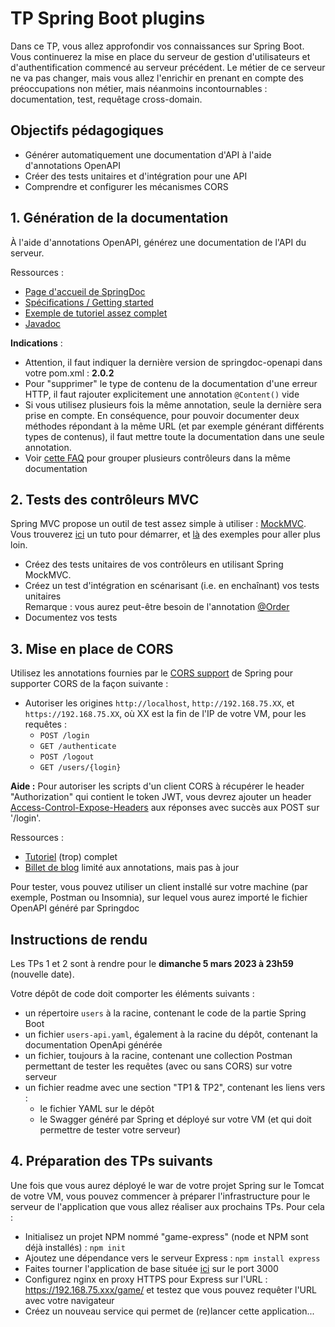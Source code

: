 # TP Spring Boot plugins

Dans ce TP, vous allez approfondir vos connaissances sur Spring Boot. Vous continuerez la mise en place du serveur de gestion d'utilisateurs et d'authentification commencé au serveur précédent. Le métier de ce serveur ne va pas changer, mais vous allez l'enrichir en prenant en compte des préoccupations non métier, mais néanmoins incontournables : documentation, test, requêtage cross-domain.

## Objectifs pédagogiques

- Générer automatiquement une documentation d'API à l'aide d'annotations OpenAPI
- Créer des tests unitaires et d'intégration pour une API
- Comprendre et configurer les mécanismes CORS

## 1. Génération de la documentation

&Agrave; l'aide d'annotations OpenAPI, générez une documentation de l'API du serveur.

Ressources :
- [Page d'accueil de SpringDoc](https://springdoc.org/v2/)
- [Spécifications / Getting started](https://github.com/springdoc/springdoc-openapi)
- [Exemple de tutoriel assez complet](https://github.com/swagger-api/swagger-core/wiki/Swagger-2.X---Annotations)
- [Javadoc](http://docs.swagger.io/swagger-core/v2.1.1/apidocs/)

**Indications** :
- Attention, il faut indiquer la dernière version de springdoc-openapi dans votre pom.xml : **2.0.2**
- Pour "supprimer" le type de contenu de la documentation d'une erreur HTTP, il faut rajouter explicitement une annotation `@Content()` vide
- Si vous utilisez plusieurs fois la même annotation, seule la dernière sera prise en compte. En conséquence, pour pouvoir documenter deux méthodes répondant à la même URL (et par exemple générant différents types de contenus), il faut mettre toute la documentation dans une seule annotation.
- Voir [cette FAQ](https://springdoc.org/#can-i-customize-openapi-object-programmatically) pour grouper plusieurs contrôleurs dans la même documentation

## 2. Tests des contrôleurs MVC

Spring MVC propose un outil de test assez simple à utiliser : [MockMVC](https://docs.spring.io/spring-framework/docs/current/reference/html/testing.html#spring-mvc-test-framework). Vous trouverez [ici](https://spring.io/guides/gs/testing-web/) un tuto pour démarrer, et [là](https://www.baeldung.com/integration-testing-in-spring) des exemples pour aller plus loin.

- Créez des tests unitaires de vos contrôleurs en utilisant Spring MockMVC.
- Créez un test d'intégration en scénarisant (i.e. en enchaînant) vos tests unitaires<br>
Remarque : vous aurez peut-être besoin de l'annotation [@Order](https://junit.org/junit5/docs/5.4.0-RC1/api/org/junit/jupiter/api/Order.html)
- Documentez vos tests

## 3. Mise en place de CORS

Utilisez les annotations fournies par le [CORS support](https://jira.spring.io/browse/SPR-9278?redirect=false) de Spring pour supporter CORS de la façon suivante :
- Autoriser les origines `http://localhost`, `http://192.168.75.XX`, et `https://192.168.75.XX`, où XX est la fin de l'IP de votre VM, pour les requêtes :
  - `POST /login`
  - `GET /authenticate`
  - `POST /logout`
  - `GET /users/{login}`

**Aide :** Pour autoriser les scripts d'un client CORS à récupérer le header "Authorization" qui contient le token JWT, vous devrez ajouter un header [Access-Control-Expose-Headers](https://developer.mozilla.org/en-US/docs/Web/HTTP/Headers/Access-Control-Expose-Headers) aux réponses avec succès aux POST sur '/login'.

Ressources :
- [Tutoriel](https://spring.io/guides/gs/rest-service-cors/) (trop) complet
- [Billet de blog](https://spring.io/blog/2015/06/08/cors-support-in-spring-framework) limité aux annotations, mais pas à jour

Pour tester, vous pouvez utiliser un client installé sur votre machine (par exemple, Postman ou Insomnia), sur lequel vous aurez importé le fichier OpenAPI généré par Springdoc

<!-- [cette page](test-cors.html), que vous pouvez placer sur un serveur installé sur le port 80 de votre machine -->

## Instructions de rendu

Les TPs 1 et 2 sont à rendre pour le **dimanche 5 mars 2023 à 23h59** (nouvelle date).

Votre dépôt de code doit comporter les éléments suivants :
- un répertoire `users` à la racine, contenant le code de la partie Spring Boot
- un fichier `users-api.yaml`, également à la racine du dépôt, contenant la documentation OpenApi générée
- un fichier, toujours à la racine, contenant une collection Postman permettant de tester les requêtes (avec ou sans CORS) sur votre serveur
- un fichier readme avec une section "TP1 & TP2", contenant les liens vers :
  - le fichier YAML sur le dépôt
  - le Swagger généré par Spring et déployé sur votre VM (et qui doit permettre de tester votre serveur)

## 4. Préparation des TPs suivants

Une fois que vous aurez déployé le war de votre projet Spring sur le Tomcat de votre VM, vous pouvez commencer à préparer l'infrastructure pour le serveur de l'application que vous allez réaliser aux prochains TPs. Pour cela :

- Initialisez un projet NPM nommé "game-express" (node et NPM sont déjà installés) : `npm init`
- Ajoutez une dépendance vers le serveur Express : `npm install express`
- Faites tourner l'application de base située [ici](https://expressjs.com/fr/starter/hello-world.html) sur le port 3000
- Configurez nginx en proxy HTTPS pour Express sur l'URL : https://192.168.75.xxx/game/ et testez que vous pouvez requêter l'URL avec votre navigateur
- Créez un nouveau service qui permet de (re)lancer cette application...
